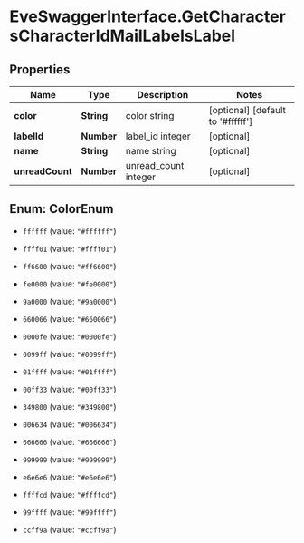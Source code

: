 # EveSwaggerInterface.GetCharactersCharacterIdMailLabelsLabel

## Properties
Name | Type | Description | Notes
------------ | ------------- | ------------- | -------------
**color** | **String** | color string | [optional] [default to &#39;#ffffff&#39;]
**labelId** | **Number** | label_id integer | [optional] 
**name** | **String** | name string | [optional] 
**unreadCount** | **Number** | unread_count integer | [optional] 


<a name="ColorEnum"></a>
## Enum: ColorEnum


* `ffffff` (value: `"#ffffff"`)

* `ffff01` (value: `"#ffff01"`)

* `ff6600` (value: `"#ff6600"`)

* `fe0000` (value: `"#fe0000"`)

* `9a0000` (value: `"#9a0000"`)

* `660066` (value: `"#660066"`)

* `0000fe` (value: `"#0000fe"`)

* `0099ff` (value: `"#0099ff"`)

* `01ffff` (value: `"#01ffff"`)

* `00ff33` (value: `"#00ff33"`)

* `349800` (value: `"#349800"`)

* `006634` (value: `"#006634"`)

* `666666` (value: `"#666666"`)

* `999999` (value: `"#999999"`)

* `e6e6e6` (value: `"#e6e6e6"`)

* `ffffcd` (value: `"#ffffcd"`)

* `99ffff` (value: `"#99ffff"`)

* `ccff9a` (value: `"#ccff9a"`)




